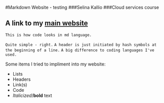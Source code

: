 #Markdown Website - testing
###Selina Kallio 
###Cloud services course 

A link to my [main website](https://s311u.github.io/SK_resume/html/index.html)
---
`This is how code looks in md language.`

`Quite simple - right.`
`A header is just initiated by hash symbols at the beginning of a line.`
`A big difference to coding languages I've used.`


Some items I tried to impliment into my website:
- Lists
- Headers
- Link(s)
- Code
- *Italicized*/**bold** text
